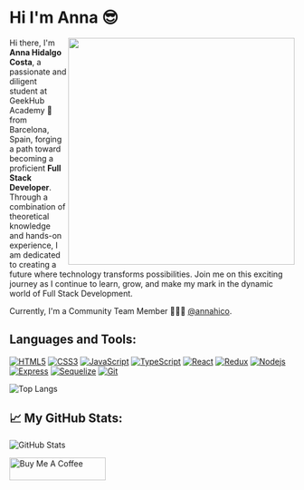 <h1>Hi I'm Anna 😎</h1>
<img align="right" src="https://media1.giphy.com/media/13HgwGsXF0aiGY/giphy.gif" width="400" />


<div>
<p>Hi there, I'm <strong>Anna Hidalgo Costa</strong>, a passionate and diligent student at GeekHub Academy 🚀 from Barcelona, Spain, forging a path toward becoming a proficient <strong>Full Stack Developer</strong>. Through a combination of theoretical knowledge and hands-on experience, I am dedicated to creating a future where technology transforms possibilities. Join me on this exciting journey as I continue to learn, grow, and make my mark in the dynamic world of Full Stack Development.</p>
</div>

Currently, I'm a Community Team Member 🙍🏽‍♂️ [@annahico](https://github.com/annahico).



<h2>Languages and Tools:</h2> 

[![HTML5](https://img.shields.io/badge/-HTML5-E34F26?style=flat&logo=html5&logoColor=white&link=https://github.com/annahico)](https://github.com/annahico) 
[![CSS3](https://img.shields.io/badge/-CSS3-1572B6?style=flat&logo=css3&link=https://github.com/annahico)](https://github.com/annahico) 
[![JavaScript](https://img.shields.io/badge/-JavaScript-black?style=flat&logo=javascript&link=https://github.com/annahico)](https://github.com/annahico) 
[![TypeScript](https://img.shields.io/badge/-TypeScript-black?style=flat&logo=TypeScript&link=https://github.com/annahico)](https://github.com/annahico) 
[![React](https://img.shields.io/badge/-React-black?style=flat&logo=react&link=https://github.com/annahico)](https://github.com/annahico)
[![Redux](https://img.shields.io/badge/-Reduxt-black?style=flat&logo=redux&link=https://github.com/annahico)](https://github.com/annahico)
[![Nodejs](https://img.shields.io/badge/-Nodejs-green?style=flat&logo=Node.js&link=https://github.com/annahico)](https://github.com/annahico)
[![Express](https://img.shields.io/badge/-Express-green?style=flat&logo=Express&link=https://github.com/annahico)](https://github.com/annahico)
[![Sequelize](https://img.shields.io/badge/-Sequelize-green?style=flat&logo=Sequuelize&link=https://github.com/annahico)](https://github.com/annahico)
[![Git](https://img.shields.io/badge/-Git-black?style=flat&logo=git&link=https://github.com/annahico)](https://github.com/annahico) 

![Top Langs](https://github-readme-stats.vercel.app/api/top-langs/?username=annahico&size_weight=0.5&count_weight=0.5)

<h2>📈 My GitHub Stats:</h2>
<p><img src="https://github-readme-stats.vercel.app/api?username=annahico&amp;show_icons=true" alt="GitHub Stats"></p>
  <a href="https://www.buymeacoffee.com/annahico" target="_blank" rel="noreferrer nofollow">
      <img src="https://cdn.buymeacoffee.com/buttons/default-red.png" alt="Buy Me A Coffee" height="40" width="170" >
  </a>



